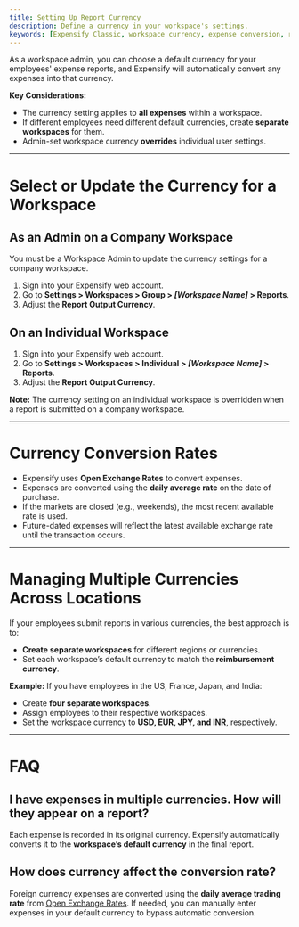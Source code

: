 ```yaml
---
title: Setting Up Report Currency
description: Define a currency in your workspace's settings.
keywords: [Expensify Classic, workspace currency, expense conversion, report output currency]
---
```

<div id="new-expensify" markdown="1">

As a workspace admin, you can choose a default currency for your employees' expense reports, and Expensify will automatically convert any expenses into that currency.  

**Key Considerations:**
- The currency setting applies to **all expenses** within a workspace.
- If different employees need different default currencies, create **separate workspaces** for them.
- Admin-set workspace currency **overrides** individual user settings.

---

# Select or Update the Currency for a Workspace

## As an Admin on a Company Workspace
You must be a Workspace Admin to update the currency settings for a company workspace. 

1. Sign into your Expensify web account.
2. Go to **Settings > Workspaces > Group > _[Workspace Name]_ > Reports**.
3. Adjust the **Report Output Currency**.

## On an Individual Workspace

1. Sign into your Expensify web account.
2. Go to **Settings > Workspaces > Individual > _[Workspace Name]_ > Reports**.
3. Adjust the **Report Output Currency**.

**Note:** The currency setting on an individual workspace is overridden when a report is submitted on a company workspace.

---

# Currency Conversion Rates
- Expensify uses **Open Exchange Rates** to convert expenses.
- Expenses are converted using the **daily average rate** on the date of purchase.
- If the markets are closed (e.g., weekends), the most recent available rate is used.
- Future-dated expenses will reflect the latest available exchange rate until the transaction occurs.

---

# Managing Multiple Currencies Across Locations
If your employees submit reports in various currencies, the best approach is to:

- **Create separate workspaces** for different regions or currencies.
- Set each workspace’s default currency to match the **reimbursement currency**.

**Example:** If you have employees in the US, France, Japan, and India:
- Create **four separate workspaces**.
- Assign employees to their respective workspaces.
- Set the workspace currency to **USD, EUR, JPY, and INR**, respectively.

---

# FAQ

## I have expenses in multiple currencies. How will they appear on a report?
Each expense is recorded in its original currency. Expensify automatically converts it to the **workspace’s default currency** in the final report.

## How does currency affect the conversion rate?
Foreign currency expenses are converted using the **daily average trading rate** from [Open Exchange Rates](https://openexchangerates.org/). If needed, you can manually enter expenses in your default currency to bypass automatic conversion.

</div>
